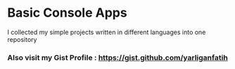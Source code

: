 # Basic Console Apps

I collected my simple projects written in different languages into one repository

### Also visit my Gist Profile : https://gist.github.com/yarliganfatih
